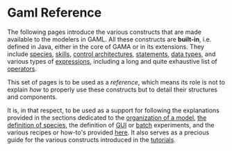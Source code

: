 
# Gaml Reference

The following pages introduce the various constructs that are made available to the modelers in GAML. All these constructs are **built-in**, i.e. defined in Java, either in the core of GAMA or in its extensions. They include [species](G__BuiltInSpecies), [skills](G__BuiltInSkills), [control architectures](G__BuiltInControlArchitectures), [statements](G__Statements), [data types](G__DataTypes), and various types of [expressions](G__Expressions), including a long and quite exhaustive list of [operators](G__Operators).

This set of pages is to be used as a _reference_, which means its role is not to explain _how_ to properly use these constructs but to detail their structures and components.

It is, in that respect, to be used as a support for following the explanations provided in the sections dedicated to the [organization of a model](G__OrganizationModel), [the definition of species](G__DefiningSpecies), the definition of [GUI](G__DefiningExperiments) or [batch](G__BatchExperiments) experiments, and the various recipes or  how-to's provided [here](G__Recipes). It also serves as a precious guide for the various constructs introduced in the [tutorials](G__Tutorials).
